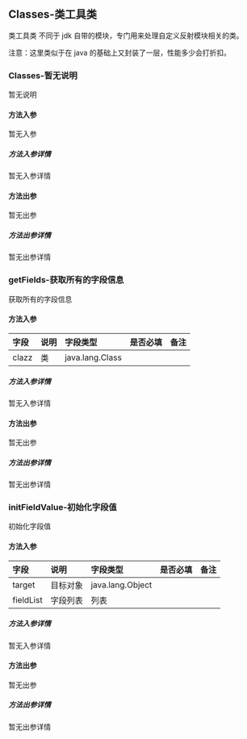 ## Classes-类工具类

类工具类
不同于 jdk 自带的模块，专门用来处理自定义反射模块相关的类。

注意：这里类似于在 java 的基础上又封装了一层，性能多少会打折扣。

### Classes-暂无说明

暂无说明

#### 方法入参

暂无入参

##### 方法入参详情

暂无入参详情

#### 方法出参

暂无出参

##### 方法出参详情

暂无出参详情

### getFields-获取所有的字段信息

获取所有的字段信息

#### 方法入参

| 字段 | 说明 | 字段类型 | 是否必填 | 备注 |
|:---|:---|:---|:---|:----|
| clazz | 类 | java.lang.Class |  |  |

##### 方法入参详情

暂无入参详情

#### 方法出参

暂无出参

##### 方法出参详情

暂无出参详情

### initFieldValue-初始化字段值

初始化字段值

#### 方法入参

| 字段 | 说明 | 字段类型 | 是否必填 | 备注 |
|:---|:---|:---|:---|:----|
| target | 目标对象 | java.lang.Object |  |  |
| fieldList | 字段列表 | 列表 |  |  |

##### 方法入参详情

暂无入参详情

#### 方法出参

暂无出参

##### 方法出参详情

暂无出参详情




